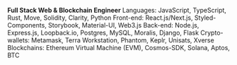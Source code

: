   **Full Stack Web & Blockchain Engineer**
  Languages: JavaScript, TypeScript, Rust, Move, Solidity, Clarity, Python
  Front-end: React.js/Next.js, Styled-Components, Storybook, Material-UI, Web3.js
  Back-end: Node.js, Express.js, Loopback.io, Postgres, MySQL, Moralis, Django, Flask
  Crypto-wallets: Metamask, Terra Workstation, Phantom, Keplr, Unisats, Xverse
  Blockchains: Ethereum Virtual Machine (EVM), Cosmos-SDK, Solana, Aptos, BTC
